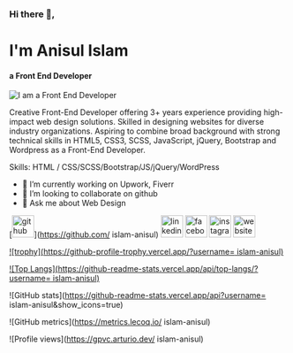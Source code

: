 ### Hi there 👋, 
# I'm Anisul Islam
#### a Front End Developer
![I am a Front End Developer](https://media-exp1.licdn.com/dms/image/C5616AQEgBwd3dN49Hw/profile-displaybackgroundimage-shrink_350_1400/0/1662473238601?e=1668038400&v=beta&t=WQO-5J2YbLdP8Kw4Km6DeYZATuNRMAOl4IyVxEPsNNQ)

Creative Front-End Developer offering 3+ years experience providing high-impact web design solutions. Skilled in designing websites for diverse industry organizations. Aspiring to combine broad background with strong technical skills in HTML5, CSS3, SCSS, JavaScript, jQuery, Bootstrap and Wordpress as a Front-End Developer.

Skills: HTML / CSS/SCSS/Bootstrap/JS/jQuery/WordPress

- 🔭 I’m currently working on Upwork, Fiverr 
- 👯 I’m looking to collaborate on github 
- 💬 Ask me about Web Design 


[<img src='https://cdn.jsdelivr.net/npm/simple-icons@3.0.1/icons/github.svg' alt='github' height='40'>](https://github.com/ islam-anisul)  [<img src='https://cdn.jsdelivr.net/npm/simple-icons@3.0.1/icons/linkedin.svg' alt='linkedin' height='40'>](https://www.linkedin.com/in/the-anisul/)  [<img src='https://cdn.jsdelivr.net/npm/simple-icons@3.0.1/icons/facebook.svg' alt='facebook' height='40'>](https://www.facebook.com/theanisul)  [<img src='https://cdn.jsdelivr.net/npm/simple-icons@3.0.1/icons/instagram.svg' alt='instagram' height='40'>](https://www.instagram.com/theanisul/)  [<img src='https://cdn.jsdelivr.net/npm/simple-icons@3.0.1/icons/icloud.svg' alt='website' height='40'>](www.webriver.xyz/)  

[![trophy](https://github-profile-trophy.vercel.app/?username= islam-anisul)](https://github.com/ryo-ma/github-profile-trophy)

[![Top Langs](https://github-readme-stats.vercel.app/api/top-langs/?username= islam-anisul)](https://github.com/anuraghazra/github-readme-stats)

![GitHub stats](https://github-readme-stats.vercel.app/api?username= islam-anisul&show_icons=true)  

![GitHub metrics](https://metrics.lecoq.io/ islam-anisul)  

![Profile views](https://gpvc.arturio.dev/ islam-anisul)  

